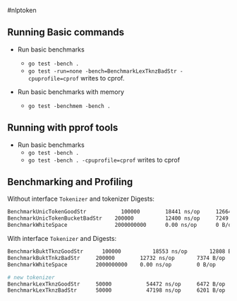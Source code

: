#nlptoken

## Running Basic commands
* Run basic benchmarks
  * `go test -bench .`
  * `go test -run=none -bench=BenchmarkLexTknzBadStr -cpuprofile=cprof` writes to cprof.

* Run basic benchmarks with memory
  * `go test -benchmem -bench .`



## Running with pprof tools
* Run basic benchmarks
  * `go test -bench .`
  * `go test -bench . -cpuprofile=cprof` writes to cprof

## Benchmarking and Profiling
Without interface `Tokenizer` and tokenizer Digests:

```sh
BenchmarkUnicTokenGoodStr	        100000	      18441 ns/op	  12664 B/op	  187 allocs/op
BenchmarkUnicTokenBucketBadStr	  200000	      12400 ns/op	  7249 B/op	    133 allocs/op
BenchmarkWhiteSpace	              2000000000	  0.00 ns/op	  0 B/op	      0 allocs/op
```

With interface `Tokenizer` and Digests:

```sh
BenchmarkBuktTknzGoodStr	  100000	      18553 ns/op	    12808 B/op	    188 allocs/op
BenchmarkBuktTnkzBadStr	    200000	      12732 ns/op	    7374 B/op	      134 allocs/op
BenchmarkWhiteSpace	        2000000000	  0.00 ns/op	    0 B/op	        0 allocs/op

# new tokenizer
BenchmarkLexTknzGoodStr	    50000	        54472 ns/op	    6472 B/op	      178 allocs/op
BenchmarkLexTknzBadStr	    50000	        47198 ns/op	    6201 B/op	      167 allocs/op
```
